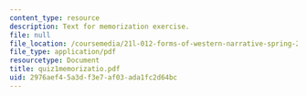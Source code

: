 ```yaml
---
content_type: resource
description: Text for memorization exercise.
file: null
file_location: /coursemedia/21l-012-forms-of-western-narrative-spring-2004/2976aef45a3df3e7af03ada1fc2d64bc_quiz1memorizatio.pdf
file_type: application/pdf
resourcetype: Document
title: quiz1memorizatio.pdf
uid: 2976aef4-5a3d-f3e7-af03-ada1fc2d64bc
---
```


